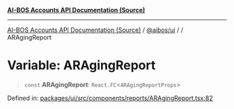 [**AI-BOS Accounts API Documentation (Source)**](../../../README.md)

***

[AI-BOS Accounts API Documentation (Source)](../../../README.md) / [@aibos/ui](../README.md) / [](../README.md) / ARAgingReport

# Variable: ARAgingReport

> `const` **ARAgingReport**: `React.FC`\<`ARAgingReportProps`\>

Defined in: [packages/ui/src/components/reports/ARAgingReport.tsx:82](https://github.com/pohlai88/accounts/blob/48103fb36d28b2b9bfb33472b6de2f719773cde9/packages/ui/src/components/reports/ARAgingReport.tsx#L82)
